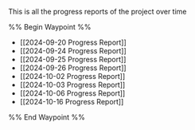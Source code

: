 This is all the progress reports of the project over time

%% Begin Waypoint %%
- [[2024-09-20 Progress Report]]
- [[2024-09-24 Progress Report]]
- [[2024-09-25 Progress Report]]
- [[2024-09-26 Progress Report]]
- [[2024-10-02 Progress Report]]
- [[2024-10-03 Progress Report]]
- [[2024-10-06 Progress Report]]
- [[2024-10-16 Progress Report]]

%% End Waypoint %%